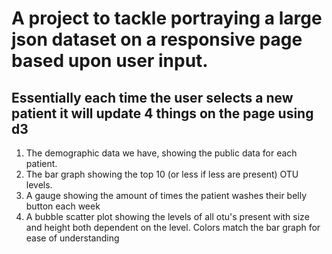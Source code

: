 # A project to tackle portraying a large json dataset on a responsive page based upon user input.
## Essentially each time the user selects a new patient it will update 4 things on the page using d3
1. The demographic data we have, showing the public data for each patient.
2. The bar graph showing the top 10 (or less if less are present) OTU levels.
3. A gauge showing the amount of times the patient washes their belly button each week
4. A bubble scatter plot showing the levels of all otu's present with size and height both dependent on the level. Colors match the bar graph for ease of understanding

